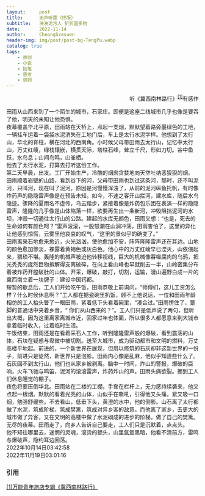 ```yaml
---
layout:     post
title:      无声听雷（终版）
subtitle:   泱泱泥污人 㹞㹞国多狗
date:       2022-11-14
author:     CheongSzesuen
header-img: img/post/post-bg-TengPu.webp
catalog: true
tags:
    - 原创
    - 小说
    - 拙笔
    - 思考
    - 讽刺
---
```

<p align="right">听《冀西南林路行》<sup><a href="#ref1">[1]</a></sup>有感作</p>
田雨从山西来到了一个陌生的城市，石家庄。即便是这座二线城市几乎也像是要吞了他，明天的未知让他恐惧。
<br>
夜幕覆盖华北平原，田雨站在天桥上，点起一支烟，默默望着路旁墨绿色的工地，一辆挂车运着一袋袋水泥消失在工地门后，车上是太行水泥字样。他想到了太行山，华北的脊柱，横在河北的西南角。小时候父母带田雨去太行山，记忆中太行山，万丈红崚，绿栈镶嵌，横贯天际，塔柱石峰，耸立千尺，形如刀切。谷中鱼跃，水鸟息；山间鸟鸣，山雀栖。
<br>
他去了太行水泥，打算去打听这份工作。
<br>
第二天早晨，出发。工厂开始生产，冷酷的烟囱贪婪地向天空吐纳恶狠狠的烟。
<br>
田雨顺着岩壁的山路，看到谷下的河，父母带田雨也到过这条河，那时，还不叫泥河，只叫河，现在叫了泥河，原因是河慢慢浑浊了，从前的泥河纵鱼托帆，有时像炸药声的隐隐雷声像是在预告未知。如今，不速之客开山拦河，建水库，随后水鸟隐迹。骤降的夏雨名不虚传，乌云踏步，紧接着像是炸药包乐团在表演一样的隐隐雷声，隆隆的几乎像是山体陷落一样，欲要再生出一条新河，冲毁阻挡泥河的水坝，冲毁一切通往太行山的公路。建起的水库无颜色，田雨又想：“也是，死去的生命如何有颜色呵？”雷声滚滚，一股怒潮在山涧冲荡，田雨害怕了，这里的异化让他感到惊慌，云雾里他哀哀的叹气，“这里的景似乎的确变了。”
<br>
田雨离采石地愈来愈近，火光汹汹，使他愈加不安，阵阵隆隆雷声还在耳边。山地的颜色愈加惨淡，裸露着黄褐色或灰白色。他心中的万丈红崚早已湮灭，山依偎起来，猥琐不堪。轰隆的机械声被迫他转移视线，巨大的机械像吞噬腐肉的乌鸦，把光秃秃的庞然巨物拆解得支离破碎，在向上看山峰也早就削去一半，山岭密集分布着被炸药开膛破肚的山体。开采，爆破，敲打，切割，运输，漫山遍野白成一片的冀西南立着一块牌子：建设中国钙都。
<br>
短暂的歇息后，工人们开始吃午饭，田雨恭敬上前询问，“师傅们，这儿工资怎么样？什么时候休息啊？”工人都在搪瓷碗里扒饭，顾不上他说话，一位和田雨年龄相仿的工人抬头瞥了一眼田雨，紧着低下头看着碗里，“凑合过。”田雨愣住了，蹩脚的普通话中夹着乡音，“ 你们从山西来的？”。工人们只是低声说了两句，但听出大概，因为这里离家离城市近，回家过年也体面，所以很多人都愿意来到大城市拿着临时收入，过着临时生活。
<br>
午饭结束，田雨还是在看着采石人工作，听到隆隆雷声般的爆破，看到震荡的山体，石块在疑惑与卑微中被切割。送至大城市，成为驱动都市和文明的燃料，万丈高楼平地起。前进的，一个新世界在展现，但用以修筑的石灰却非这新世界的一份子，前进只是徒然，新世界只是泡影。田雨内心像是乱麻，他似乎知道些什么了。石灰回不到太行山，他们也从家乡被剥离。脑中一时间，炸山的警报，爆破的巨响，火车飞驰与鸣笛，泥河的滚滚雷声，炸药炸山的声。田雨头痛欲裂。挪到工人们休息睡觉的棚子。
<br>
夜色将要压倒华北。田雨站在二楼的工棚，手耷在栏杆上，无力感持续袭来，他又点起一根烟。默默的看着光秃的山体，山似乎在嘶吼，引得他又头痛，紧又吸一口烟，勉强舒缓些。不去看山，低垂下头，黄澄的水中，他的倒影。山石离了太行都做了水泥，筑成阶梯，筑成樊篱，筑成对异乡客的敌意。而他离了家乡，去更大的城市做了异客，又在文明的高楼中做了水泥砌成的进步的阶梯，做了自己的樊篱。
<br>
无尽的夜幕。田雨走了，向乡人告诉自己要走，工人们只是沉默着，点点头。
<br>
他不知往哪里去，迷惘的灵魂，滚烫的额头，山里氤氲黑暗，他看不清前方，雷鸣与爆破声，隐约耳边回荡。
<br>
2022年10月14日03:42:58
<br>
2022年11月19日03:01:16
<br>
        
### 引用
<a name = "ref1" href="https://music.163.com/#/album?id=120605500">[1]万能青年旅店专辑《冀西南林路行》</a>